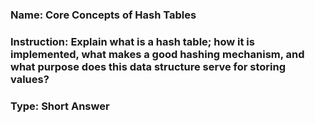 ### Name: Core Concepts of Hash Tables

 ### Instruction: Explain what is a hash table; how it is implemented, what makes a good hashing mechanism, and what purpose does this data structure serve for storing values?

 ### Type: Short Answer
